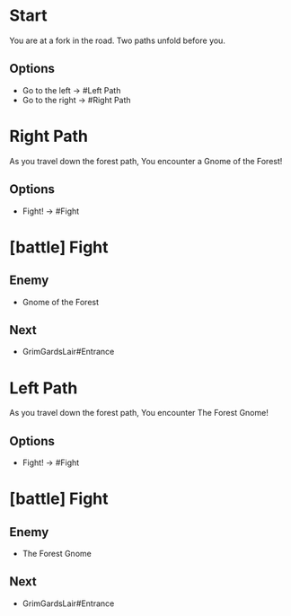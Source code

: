 # Start

You are at a fork in the road. Two paths unfold before you.

## Options
 - Go to the left -> #Left Path
 - Go to the right -> #Right Path

# Right Path

As you travel down the forest path,
You encounter a Gnome of the Forest!

## Options
 - Fight! -> #Fight

# [battle] Fight

## Enemy
 - Gnome of the Forest

## Next
 - GrimGardsLair#Entrance

 # Left Path

As you travel down the forest path,
You encounter The Forest Gnome!

## Options
 - Fight! -> #Fight

# [battle] Fight

## Enemy
 - The Forest Gnome

## Next
 - GrimGardsLair#Entrance